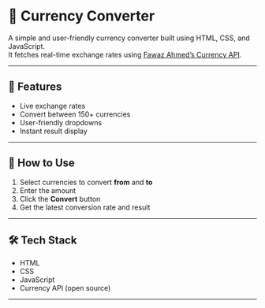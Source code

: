 # 💱 Currency Converter

A simple and user-friendly currency converter built using HTML, CSS, and JavaScript.  
It fetches real-time exchange rates using [Fawaz Ahmed’s Currency API](https://github.com/fawazahmed0/currency-api).

---

## 🌟 Features

- Live exchange rates
- Convert between 150+ currencies
- User-friendly dropdowns
- Instant result display

---

## 🚀 How to Use

1. Select currencies to convert **from** and **to**
2. Enter the amount
3. Click the **Convert** button
4. Get the latest conversion rate and result

---

## 🛠️ Tech Stack

- HTML
- CSS
- JavaScript
- Currency API (open source)

---


